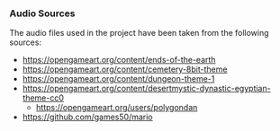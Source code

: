 ﻿### Audio Sources

The audio files used in the project have been taken from the following sources:

- https://opengameart.org/content/ends-of-the-earth
- https://opengameart.org/content/cemetery-8bit-theme
- https://opengameart.org/content/dungeon-theme-1
- https://opengameart.org/content/desertmystic-dynastic-egyptian-theme-cc0
  - https://opengameart.org/users/polygondan
- https://github.com/games50/mario
